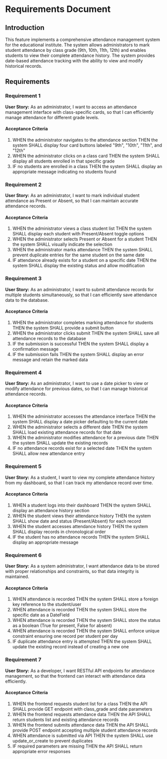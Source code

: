 # Requirements Document

## Introduction

This feature implements a comprehensive attendance management system for the educational institute. The system allows administrators to mark student attendance by class grade (9th, 10th, 11th, 12th) and enables students to view their complete attendance history. The system provides date-based attendance tracking with the ability to view and modify historical records.

## Requirements

### Requirement 1

**User Story:** As an administrator, I want to access an attendance management interface with class-specific cards, so that I can efficiently manage attendance for different grade levels.

#### Acceptance Criteria

1. WHEN the administrator navigates to the attendance section THEN the system SHALL display four card buttons labeled "9th", "10th", "11th", and "12th"
2. WHEN the administrator clicks on a class card THEN the system SHALL display all students enrolled in that specific grade
3. IF no students are enrolled in a class THEN the system SHALL display an appropriate message indicating no students found

### Requirement 2

**User Story:** As an administrator, I want to mark individual student attendance as Present or Absent, so that I can maintain accurate attendance records.

#### Acceptance Criteria

1. WHEN the administrator views a class student list THEN the system SHALL display each student with Present/Absent toggle options
2. WHEN the administrator selects Present or Absent for a student THEN the system SHALL visually indicate the selection
3. WHEN the administrator marks attendance THEN the system SHALL prevent duplicate entries for the same student on the same date
4. IF attendance already exists for a student on a specific date THEN the system SHALL display the existing status and allow modification

### Requirement 3

**User Story:** As an administrator, I want to submit attendance records for multiple students simultaneously, so that I can efficiently save attendance data to the database.

#### Acceptance Criteria

1. WHEN the administrator completes marking attendance for students THEN the system SHALL provide a submit button
2. WHEN the administrator clicks submit THEN the system SHALL save all attendance records to the database
3. IF the submission is successful THEN the system SHALL display a confirmation message
4. IF the submission fails THEN the system SHALL display an error message and retain the marked data

### Requirement 4

**User Story:** As an administrator, I want to use a date picker to view or modify attendance for previous dates, so that I can manage historical attendance records.

#### Acceptance Criteria

1. WHEN the administrator accesses the attendance interface THEN the system SHALL display a date picker defaulting to the current date
2. WHEN the administrator selects a different date THEN the system SHALL load existing attendance records for that date
3. WHEN the administrator modifies attendance for a previous date THEN the system SHALL update the existing records
4. IF no attendance records exist for a selected date THEN the system SHALL allow new attendance entry

### Requirement 5

**User Story:** As a student, I want to view my complete attendance history from my dashboard, so that I can track my attendance record over time.

#### Acceptance Criteria

1. WHEN a student logs into their dashboard THEN the system SHALL display an attendance history section
2. WHEN the student views their attendance history THEN the system SHALL show date and status (Present/Absent) for each record
3. WHEN the student accesses attendance history THEN the system SHALL display records in chronological order
4. IF the student has no attendance records THEN the system SHALL display an appropriate message

### Requirement 6

**User Story:** As a system administrator, I want attendance data to be stored with proper relationships and constraints, so that data integrity is maintained.

#### Acceptance Criteria

1. WHEN attendance is recorded THEN the system SHALL store a foreign key reference to the student/user
2. WHEN attendance is recorded THEN the system SHALL store the specific date as a DateField
3. WHEN attendance is recorded THEN the system SHALL store the status as a boolean (True for present, False for absent)
4. WHEN attendance is recorded THEN the system SHALL enforce unique constraint ensuring one record per student per day
5. IF duplicate attendance entry is attempted THEN the system SHALL update the existing record instead of creating a new one

### Requirement 7

**User Story:** As a developer, I want RESTful API endpoints for attendance management, so that the frontend can interact with attendance data efficiently.

#### Acceptance Criteria

1. WHEN the frontend requests student list for a class THEN the API SHALL provide GET endpoint with class_grade and date parameters
2. WHEN the frontend requests attendance data THEN the API SHALL return students list and existing attendance records
3. WHEN the frontend submits attendance data THEN the API SHALL provide POST endpoint accepting multiple student attendance records
4. WHEN attendance is submitted via API THEN the system SHALL use update_or_create to prevent duplicates
5. IF required parameters are missing THEN the API SHALL return appropriate error responses